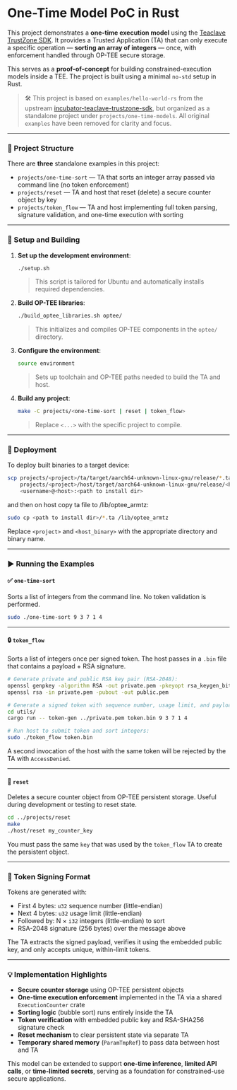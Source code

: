 # One-Time Model PoC in Rust

This project demonstrates a **one-time execution model** using the [Teaclave TrustZone SDK](https://github.com/apache/incubator-teaclave-trustzone-sdk). It provides a Trusted Application (TA) that can only execute a specific operation — **sorting an array of integers** — once, with enforcement handled through OP-TEE secure storage.

This serves as a **proof-of-concept** for building constrained-execution models inside a TEE. The project is built using a minimal `no-std` setup in Rust.

> 🛠️ This project is based on `examples/hello-world-rs` from the upstream [incubator-teaclave-trustzone-sdk](https://github.com/apache/incubator-teaclave-trustzone-sdk), but organized as a standalone project under `projects/one-time-models`. All original `examples` have been removed for clarity and focus.

---

### 📁 Project Structure

There are **three** standalone examples in this project:

- `projects/one-time-sort` — TA that sorts an integer array passed via command line (no token enforcement)
- `projects/reset` — TA and host that reset (delete) a secure counter object by key
- `projects/token_flow` — TA and host implementing full token parsing, signature validation, and one-time execution with sorting

---

### 🔧 Setup and Building

1. **Set up the development environment**:

   ```sh
   ./setup.sh
   ```

   > This script is tailored for Ubuntu and automatically installs required dependencies.

2. **Build OP-TEE libraries**:

   ```sh
   ./build_optee_libraries.sh optee/
   ```

   > This initializes and compiles OP-TEE components in the `optee/` directory.

3. **Configure the environment**:

   ```sh
   source environment
   ```

   > Sets up toolchain and OP-TEE paths needed to build the TA and host.

4. **Build any project**:

   ```sh
   make -C projects/<one-time-sort | reset | token_flow>
   ```

   > Replace `<...>` with the specific project to compile.

---

### 🚀 Deployment

To deploy built binaries to a target device:

```sh
scp projects/<project>/ta/target/aarch64-unknown-linux-gnu/release/*.ta \
    projects/<project>/host/target/aarch64-unknown-linux-gnu/release/<host_binary> \
    <username>@<host>:<path to install dir>
```

and then on host copy ta file to /lib/optee_armtz:

```sh
sudo cp <path to install dir>/*.ta /lib/optee_armtz 
```
Replace `<project>` and `<host_binary>` with the appropriate directory and binary name.

---

### ▶️ Running the Examples

#### ✅ `one-time-sort`

Sorts a list of integers from the command line. No token validation is performed.

```sh
sudo ./one-time-sort 9 3 7 1 4
```

---

#### 🔒 `token_flow`

Sorts a list of integers once per signed token. The host passes in a `.bin` file that contains a payload + RSA signature.

```sh
# Generate private and public RSA key pair (RSA-2048):
openssl genpkey -algorithm RSA -out private.pem -pkeyopt rsa_keygen_bits:2048
openssl rsa -in private.pem -pubout -out public.pem

# Generate a signed token with sequence number, usage limit, and payload:
cd utils/
cargo run -- token-gen ../private.pem token.bin 9 3 7 1 4

# Run host to submit token and sort integers:
sudo ./token_flow token.bin
```

A second invocation of the host with the same token will be rejected by the TA with `AccessDenied`.

---

#### 🧹 `reset`

Deletes a secure counter object from OP-TEE persistent storage. Useful during development or testing to reset state.

```sh
cd ../projects/reset
make
./host/reset my_counter_key
```

You must pass the same `key` that was used by the `token_flow` TA to create the persistent object.

---

### 🔐 Token Signing Format

Tokens are generated with:

- First 4 bytes: `u32` sequence number (little-endian)
- Next 4 bytes: `u32` usage limit (little-endian)
- Followed by: N × `i32` integers (little-endian) to sort
- RSA-2048 signature (256 bytes) over the message above

The TA extracts the signed payload, verifies it using the embedded public key, and only accepts unique, within-limit tokens.

---

### 💡 Implementation Highlights

- **Secure counter storage** using OP-TEE persistent objects
- **One-time execution enforcement** implemented in the TA via a shared `ExecutionCounter` crate
- **Sorting logic** (bubble sort) runs entirely inside the TA
- **Token verification** with embedded public key and RSA-SHA256 signature check
- **Reset mechanism** to clear persistent state via separate TA
- **Temporary shared memory** (`ParamTmpRef`) to pass data between host and TA

This model can be extended to support **one-time inference**, **limited API calls**, or **time-limited secrets**, serving as a foundation for constrained-use secure applications.

